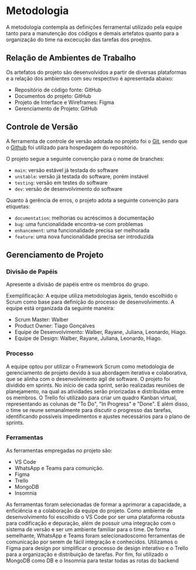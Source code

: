 
# Metodologia

A metodologia contempla as definições ferramental utilizado pela equipe tanto para a manutenção dos códigos e demais artefatos quanto para a organização do time na excecução das tarefas dos proejtos.

## Relação de Ambientes de Trabalho

Os artefatos do projeto são desenvolvidos a partir de diversas plataformas e a relação dos ambientes com seu respectivo é apresentada abaixo:

- Repositório de código fonte: GitHub
- Documentos do projeto: GitHub
- Projeto de Interface e Wireframes: Figma
- Gerenciamento de Projeto: GitHub

## Controle de Versão

A ferramenta de controle de versão adotada no projeto foi o
[Git](https://git-scm.com/), sendo que o [Github](https://github.com)
foi utilizado para hospedagem do repositório.

O projeto segue a seguinte convenção para o nome de branches:

- `main`: versão estável já testada do software
- `unstable`: versão já testada do software, porém instável
- `testing`: versão em testes do software
- `dev`: versão de desenvolvimento do software

Quanto à gerência de erros, o projeto adota a seguinte convenção para
etiquetas:

- `documentation`: melhorias ou acréscimos à documentação
- `bug`: uma funcionalidade encontra-se com problemas
- `enhancement`: uma funcionalidade precisa ser melhorada
- `feature`: uma nova funcionalidade precisa ser introduzida

## Gerenciamento de Projeto

### Divisão de Papéis

Apresente a divisão de papéis entre os membros do grupo.

Exemplificação: A equipe utiliza metodologias ágeis, tendo escolhido o Scrum como base para definição do processo de desenvolvimento. A equipe está organizada da seguinte maneira:
- Scrum Master: Walber
- Product Owner: Tiago Gonçalves
- Equipe de Desenvolvimento: Walber, Rayane, Juliana, Leonardo, Hiago.
- Equipe de Design: Walber, Rayane, Juliana, Leonardo, Hiago.


### Processo

A equipe optou por utilizar o Framework Scrum como metodologia de gerenciamento de projeto devido à sua abordagem iterativa e colaborativa, que se alinha com o desenvolvimento agíl de software. O projeto foi dividido em sprints. No início de cada sprint, serão realizadas reuniões de planejamento, na qual as atividades serão priorizadas e distribuídas entre os membros. O Trello foi utilizado para criar um quadro Kanban virtual, representando as colunas de "To Do", "In Progress" e "Done". E além disso, o time se reune semanalmente  para discutir o progresso das tarefas, identificando possíveis impedimentos e ajustes necessários para o plano de sprints.


### Ferramentas

As ferramentas empregadas no projeto são:
- VS Code
- WhatsApp e Teams para comunição.
- Figma
- Trello
- MongoDB
- Insomnia

As ferramentas foram selecionadas de formar a aprimorar a capacidade, a enficiência e a colaboração da equipe do projeto. Como ambiente de desenvolvimento foi escolhido o VS Code por ser uma plataforma robusta para codificação e depuração, além de possuir uma integração com o sistema de versão e ser um ambiente familiar para o time. De forma semelhante, WhatsApp e Teams foram selecionadoscomo ferramentas de comunicação por serem de fácil integração e conhecidos. Utilizamos o Figma para design por simplificar o processo de design interativo e o Trello para a organização e distribuição de tarefas. Por fim, foi utilizado o MongoDB como DB e o Insomnia para testar todas as rotas do backend
